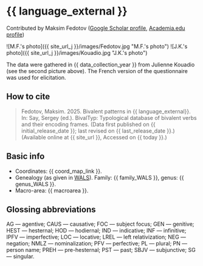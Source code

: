 # {{ language_external }}
Contributed by Maksim Fedotov ([Google Scholar profile](https://scholar.google.com/citations?user=_DeeC2wAAAAJ), [Academia.edu profile](https://cnrs.academia.edu/MaksimFedotov))

![M.F.'s photo]({{ site_url_j }}/images/Fedotov.jpg "M.F.'s photo")
![J.K.'s photo]({{ site_url_j }}/images/Kouadio.jpg "J.K.'s photo")

The data were gathered in {{ data_collection_year }} from Julienne Kouadio (see the second picture above). The French version of the questionnaire was used for elicitation.

## How to cite
> Fedotov, Maksim. 2025. Bivalent patterns in {{ language_external}}. 
> In: Say, Sergey (ed.). BivalTyp: Typological database of bivalent verbs and their encoding frames. 
> (Data first published on {{ initial_release_date }}; 
> last revised on {{ last_release_date }}.) (Available online at {{ site_url }}, 
> Accessed on {{ today }}.)

## Basic info
- Coordinates: {{ coord_map_link }}.
- Genealogy (as given in [WALS](https://wals.info/)). Family: {{ family_WALS }}, genus: {{ genus_WALS }}.
- Macro-area: {{ macroarea }}.

## Glossing abbreviations

AG — agentive; CAUS — causative; FOC — subject focus; GEN — genitive; HEST — hesternal; HOD — hodiernal; IND — indicative; INF — infinitive; IPFV — imperfective; LOC — locative; LREL — left relativization; NEG — negation; NMLZ — nominalization; PFV — perfective; PL — plural; PN — person name; PREH — pre-hesternal; PST — past; SBJV — subjunctive; SG — singular.
